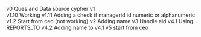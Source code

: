 v0 Ques and Data source cypher
v1  
v1.10 Working
v1.11 Adding a check if managerid id numeric or alphanumeric
v1.2 Start from ceo (not working)
v2 Adding name
v3 Handle aid
v4.1 Using REPORTS_TO
v4.2 Adding name to v4.1
v5 start from ceo